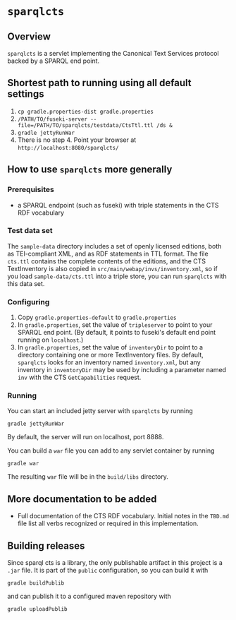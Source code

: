 # `sparqlcts` #

## Overview ##

`sparqlcts` is a servlet implementing the Canonical Text Services protocol backed by a SPARQL end point.

## Shortest path to running using all default settings ##


1. `cp gradle.properties-dist gradle.properties`
2. `/PATH/TO/fuseki-server --file=/PATH/TO/sparqlcts/testdata/CtsTtl.ttl /ds &`
3. `gradle jettyRunWar`
4. There is no step 4.  Point your browser at `http://localhost:8080/sparqlcts/`


## How to use `sparqlcts` more generally

### Prerequisites ###

- a SPARQL endpoint (such as fuseki) with triple statements in the CTS RDF vocabulary


### Test data set

 The `sample-data` directory includes a set of openly licensed editions, both as TEI-compliant XML, and as RDF statements in TTL format. The file `cts.ttl`  contains the complete contents of the editions, and the  CTS TextInventory is also copied in `src/main/webap/invs/inventory.xml`, so if you load `sample-data/cts.ttl` into a triple store, you can run `sparqlcts` with this data set.

### Configuring

1. Copy `gradle.properties-default` to `gradle.properties`
2. In `gradle.properties`, set the value of `tripleserver` to point to your SPARQL end point.  (By default, it points to fuseki's default end point running on `localhost`.)
3. In `gradle.properties`, set the value of `inventoryDir` to point to a directory containing one or more TextInventory files.  By default, `sparqlcts` looks for an inventory named `inventory.xml`, but any inventory in `inventoryDir` may be used by including a parameter named `inv` with the CTS `GetCapabilities` request.


### Running ###

You can start an included jetty server with `sparqlcts` by running

    gradle jettyRunWar

By default, the server will run on localhost, port 8888.

You can build a `war` file you can add to any servlet container by running

    gradle war

The resulting `war` file will be in the `build/libs` directory.

## More documentation to be added ##

- Full documentation of the CTS RDF vocabulary.  Initial notes  in the `TBD.md` file list all verbs recognized or required in this implementation.

## Building releases ##

Since sparql cts is a library, the only publishable artifact in this project is a `.jar` file.  It is part of the `public` configuration, so you can build it with

    gradle buildPublib

and can publish it to a configured maven repository with

    gradle uploadPublib

